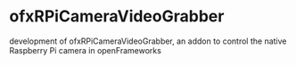 ofxRPiCameraVideoGrabber
========================

development of ofxRPiCameraVideoGrabber, an addon to control the native Raspberry Pi camera in openFrameworks
